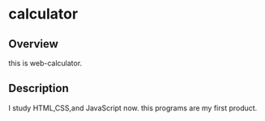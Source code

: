 # calculator

## Overview
this is web-calculator.

## Description
I study HTML,CSS,and JavaScript now.
this programs are my first product.
